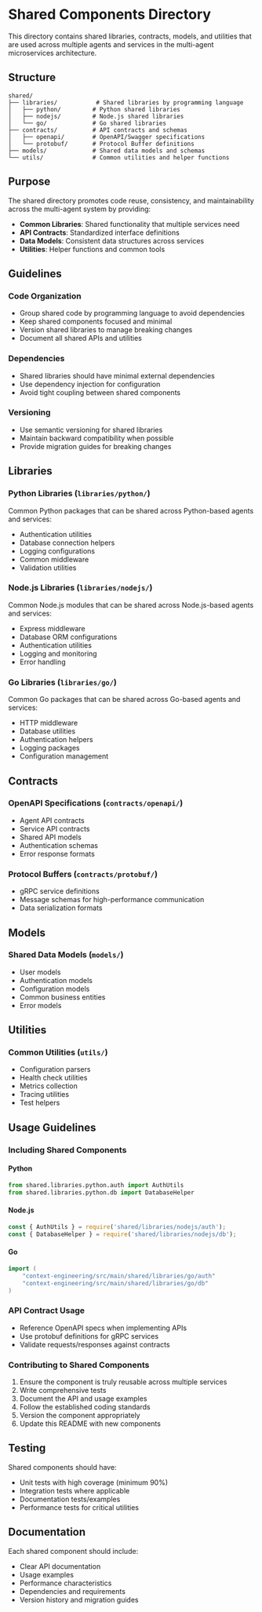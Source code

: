 # Shared Components Directory

This directory contains shared libraries, contracts, models, and utilities that are used across multiple agents and services in the multi-agent microservices architecture.

## Structure

```
shared/
├── libraries/           # Shared libraries by programming language
│   ├── python/         # Python shared libraries
│   ├── nodejs/         # Node.js shared libraries
│   └── go/             # Go shared libraries
├── contracts/          # API contracts and schemas
│   ├── openapi/        # OpenAPI/Swagger specifications
│   └── protobuf/       # Protocol Buffer definitions
├── models/             # Shared data models and schemas
└── utils/              # Common utilities and helper functions
```

## Purpose

The shared directory promotes code reuse, consistency, and maintainability across the multi-agent system by providing:

- **Common Libraries**: Shared functionality that multiple services need
- **API Contracts**: Standardized interface definitions
- **Data Models**: Consistent data structures across services
- **Utilities**: Helper functions and common tools

## Guidelines

### Code Organization
- Group shared code by programming language to avoid dependencies
- Keep shared components focused and minimal
- Version shared libraries to manage breaking changes
- Document all shared APIs and utilities

### Dependencies
- Shared libraries should have minimal external dependencies
- Use dependency injection for configuration
- Avoid tight coupling between shared components

### Versioning
- Use semantic versioning for shared libraries
- Maintain backward compatibility when possible
- Provide migration guides for breaking changes

## Libraries

### Python Libraries (`libraries/python/`)
Common Python packages that can be shared across Python-based agents and services:
- Authentication utilities
- Database connection helpers
- Logging configurations
- Common middleware
- Validation utilities

### Node.js Libraries (`libraries/nodejs/`)
Common Node.js modules that can be shared across Node.js-based agents and services:
- Express middleware
- Database ORM configurations
- Authentication utilities
- Logging and monitoring
- Error handling

### Go Libraries (`libraries/go/`)
Common Go packages that can be shared across Go-based agents and services:
- HTTP middleware
- Database utilities
- Authentication helpers
- Logging packages
- Configuration management

## Contracts

### OpenAPI Specifications (`contracts/openapi/`)
- Agent API contracts
- Service API contracts
- Shared API models
- Authentication schemas
- Error response formats

### Protocol Buffers (`contracts/protobuf/`)
- gRPC service definitions
- Message schemas for high-performance communication
- Data serialization formats

## Models

### Shared Data Models (`models/`)
- User models
- Authentication models
- Configuration models
- Common business entities
- Error models

## Utilities

### Common Utilities (`utils/`)
- Configuration parsers
- Health check utilities
- Metrics collection
- Tracing utilities
- Test helpers

## Usage Guidelines

### Including Shared Components

#### Python
```python
from shared.libraries.python.auth import AuthUtils
from shared.libraries.python.db import DatabaseHelper
```

#### Node.js
```javascript
const { AuthUtils } = require('shared/libraries/nodejs/auth');
const { DatabaseHelper } = require('shared/libraries/nodejs/db');
```

#### Go
```go
import (
    "context-engineering/src/main/shared/libraries/go/auth"
    "context-engineering/src/main/shared/libraries/go/db"
)
```

### API Contract Usage
- Reference OpenAPI specs when implementing APIs
- Use protobuf definitions for gRPC services
- Validate requests/responses against contracts

### Contributing to Shared Components

1. Ensure the component is truly reusable across multiple services
2. Write comprehensive tests
3. Document the API and usage examples
4. Follow the established coding standards
5. Version the component appropriately
6. Update this README with new components

## Testing

Shared components should have:
- Unit tests with high coverage (minimum 90%)
- Integration tests where applicable
- Documentation tests/examples
- Performance tests for critical utilities

## Documentation

Each shared component should include:
- Clear API documentation
- Usage examples
- Performance characteristics
- Dependencies and requirements
- Version history and migration guides

